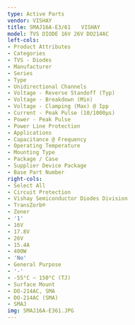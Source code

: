 ```yaml
---
type: Active Parts
vendor: VISHAY
title: SMAJ16A-E3/61　　VISHAY
model: TVS DIODE 16V 26V DO214AC
left-cols:
- Product Attributes
- Categories
- TVS - Diodes
- Manufacturer
- Series
- Type
- Unidirectional Channels
- Voltage - Reverse Standoff (Typ)
- Voltage - Breakdown (Min)
- Voltage - Clamping (Max) @ Ipp
- Current - Peak Pulse (10/1000µs)
- Power - Peak Pulse
- Power Line Protection
- Applications
- Capacitance @ Frequency
- Operating Temperature
- Mounting Type
- Package / Case
- Supplier Device Package
- Base Part Number
right-cols:
- Select All
- Circuit Protection
- Vishay Semiconductor Diodes Division
- TransZorb®
- Zener
- '1'
- 16V
- 17.8V
- 26V
- 15.4A
- 400W
- 'No'
- General Purpose
- '-'
- -55°C ~ 150°C (TJ)
- Surface Mount
- DO-214AC, SMA
- DO-214AC (SMA)
- SMAJ
img: SMAJ16A-E361.JPG
---
```

